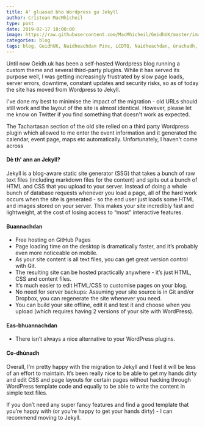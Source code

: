 ```yaml
---
title: A' gluasad bho Wordpress gu Jekyll
author: Crìstean MacMhìcheil
type: post
date: 2019-02-17 18:00:00
image: https://raw.githubusercontent.com/MacMhicheil/GeidhUK/master/images/2019-02-17-a-gluasad-bho-wordpress-gu-jekyll.jpg
categories: blog
tags: blog, GeidhUK, Naidheachdan Pinc, LCDTQ, Naidheachdan, ùrachadh, Jekyll, Wordpress
---
```


Until now Geidh.uk has been a self-hosted Wordpress blog running a custom theme and several third-party plugins. While it has served its purpose well, I was getting increasingly frustrated by slow page loads, server errors, downtime, constant updates and security risks, so as of today the site has moved from Wordpress to Jekyll.

<!--more-->

I've done my best to minimise the impact of the migration - old URLs should still work and the layout of the site is almost identical. However, please let me know on Twitter if you find something that doesn't work as expected.

The Tachartasan section of the old site relied on a third party Wordpress plugin which allowed to me enter the event information and it generated the calendar, event page, maps etc automatically. Unfortunately, I haven't come across

#### Dè th' ann an Jekyll?

Jekyll is a blog-aware static site generator (SSG) that takes a bunch of raw text files (including markdown files for the content) and spits out a bunch of HTML and CSS that you upload to your server. Instead of doing a whole bunch of database requests whenever you load a page, all of the hard work occurs when the site is generated - so the end user just loads some HTML and images stored on your server. This makes your site incredibly fast and lightweight, at the cost of losing access to “most” interactive features.

#### Buannachdan

* Free hosting on GitHub Pages
* Page loading time on the desktop is dramatically faster, and it’s probably even more noticeable on mobile.
* As your site content is all text files, you can get great version control with Git.
* The resulting site can be hosted practically anywhere - it’s just HTML, CSS and content files.
* It’s much easier to edit HTML/CSS to customise pages on your blog.
* No need for server backups: Assuming your site source is in Git and/or Dropbox, you can regenerate the site whenever you need.
* You can build your site offline, edit it and test it and choose when you upload (which requires having 2 versions of your site with WordPress).

#### Eas-bhuannachdan

* There isn’t always a nice alternative to your WordPress plugins.

#### Co-dhùnadh

Overall, I’m pretty happy with the migration to Jekyll and I feel it will be less of an effort to maintain. It’s been really nice to be able to get my hands dirty and edit CSS and page layouts for certain pages without hacking through WordPress template code and equally to be able to write the content in simple text files.

If you don’t need any super fancy features and find a good template that you’re happy with (or you’re happy to get your hands dirty) - I can recommend moving to Jekyll.
